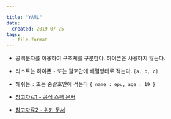 ```yaml
---

title: "YAML"
date:
  created: 2019-07-25
tags:
  - file-format
---
```


- 공백문자를 이용하여 구조체를 구분한다. 하이픈은 사용하지 않는다.
- 리스트는 하이픈 `-`  또는 괄호안에 배열형태로 적는다. `[a, b, c]`
- 해쉬는 `:` 또는 중괄호안에 적는다 `{ name : epu, age : 19 }`

- [참고자료1 - 공식 스펙 문서](https://yaml.org/spec/current.html)
- [참고자료2 - 위키 문서](https://ko.wikipedia.org/wiki/YAML)
